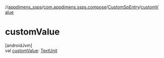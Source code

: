 //[appdimens_ssps](../../../index.md)/[com.appdimens.ssps.compose](../index.md)/[CustomSpEntry](index.md)/[customValue](custom-value.md)

# customValue

[androidJvm]\
val [customValue](custom-value.md): [TextUnit](https://developer.android.com/reference/kotlin/androidx/compose/ui/unit/TextUnit.html)